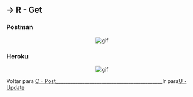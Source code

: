 ##  -> **R** - Get
### Postman
<p align="center">
  <img alt="gif" title="gif" src="./gif/.gif"/>
</p>

### Heroku
<p align="center">
  <img alt="gif" title="gif" src="./gif/.gif"/>
</p>

Voltar para [C - Post](https://github.com/AlineAlmeida85/Projeto-Final/blob/main/Demonstracao2.md)____________________________________________Ir para[U - Update](https://github.com/AlineAlmeida85/Projeto-Final/blob/main/Demonstracao4.md)